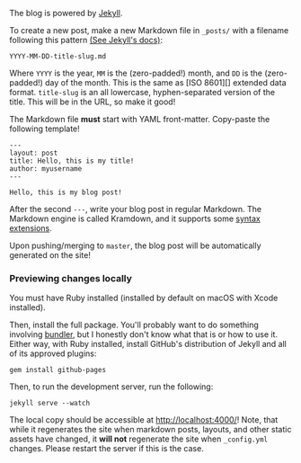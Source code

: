 The blog is powered by [Jekyll](https://jekyllrb.com/).

To create a new post, make a new Markdown file in `_posts/` with
a filename following this pattern [(See Jekyll's
docs)](https://jekyllrb.com/docs/posts/#creating-posts):

    YYYY-MM-DD-title-slug.md

Where `YYYY` is the year, `MM` is the (zero-padded!) month, and `DD` is
the (zero-padded!) day of the month. This is the same as [ISO 8601][]
extended data format. `title-slug` is an all lowercase, hyphen-separated
version of the title. This will be in the URL, so make it good!

The Markdown file **must** start with YAML front-matter. Copy-paste the
following template!

```
---
layout: post
title: Hello, this is my title!
author: myusername
---

Hello, this is my blog post!
```

After the second `---`, write your blog post in regular Markdown. The
Markdown engine is called Kramdown, and it supports some [syntax
extensions](https://kramdown.gettalong.org/syntax.html).

Upon pushing/merging to `master`, the blog post will be automatically
generated on the site!

### Previewing changes locally

You must have Ruby installed (installed by default on macOS with Xcode installed).

Then, install the full package. You'll probably want to do something
involving [bundler](https://bundler.io/), but I honestly don't know what
that is or how to use it. Either way, with Ruby installed, install
GitHub's distribution of Jekyll and all of its approved plugins:

    gem install github-pages

Then, to run the development server, run the following:

    jekyll serve --watch

The local copy should be accessible at <http://localhost:4000/>!
Note, that while it regenerates the site when markdown posts, layouts,
and other static assets have changed, it **will not** regenerate the
site when `_config.yml` changes. Please restart the server if this is
the case.
